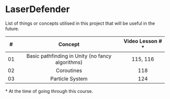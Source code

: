 # LaserDefender

List of things or concepts utilised in this project that will be useful in the future.

|  #  |                                         Concept                                          | Video Lesson # * |
| :-: | :--------------------------------------------------------------------------------------: | :--------------: |
| 01  |    Basic pathfinding in Unity (no fancy algorithms)    |   115, 116   |
| 02  |    Coroutines    |   118   |
| 03  |    Particle System    |   124   |

\* At the time of going through this course.